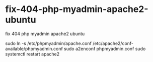 # fix-404-php-myadmin-apache2-ubuntu
fix 404 php myadmin apache2 ubuntu


sudo ln -s /etc/phpmyadmin/apache.conf /etc/apache2/conf-available/phpmyadmin.conf
sudo a2enconf phpmyadmin.conf
sudo systemctl restart apache2
